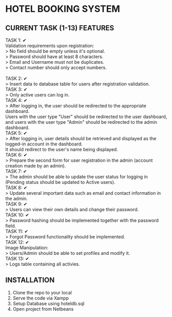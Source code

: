 # HOTEL BOOKING SYSTEM

## CURRENT TASK (1-13) FEATURES

TASK 1:  ✔<br>
      Validation requirements upon registration:<br>
      > No field should be empty unless it's optional.<br>
      > Password should have at least 8 characters.<br>
      > Email and Username must not be duplicates.<br>
      > Contact number should only accept numbers.<br>  
TASK 2:  ✔<br>
      > Insert data to database table for  users after registration validation.<br>
TASK 3:  ✔<br>
      > Only active users can log in.<br>
TASK 4:  ✔<br>
      > After logging in, the user should be redirected to the appropriate dashboard.<br>
        Users with the user type "User" should be redirected to the user dashboard,<br>
        and users with the user type "Admin" should be redirected to the admin dashboard.<br>
TASK 5:  ✔<br>
      > After logging in, user details should be retrieved and displayed as the logged-in account in the dashboard.<br>
        It should redirect to the user's name being displayed.<br>
TASK 6:  ✔<br>
      > Prepare the second form for user registration in the admin (account creation made by an admin).<br>
TASK 7:  ✔<br>
      > The admin should be able to update the user status for logging in<br>
        (Pending status should be updated to Active users).<br>
TASK 8:  ✔<br>
      > Update several important data such as email and contact information in the admin.<br>
TASK 9:  ✔<br>
      > Users can view their own details and change their password.<br>
TASK 10:  ✔<br>
      > Password hashing should be implemented together with the password field.<br>
TASK 11:  ✔<br>
      > Forgot Password functionality should be implemented.<br>
TASK 12:  ✔<br>
      Image Manipulation:<br>
      > Users/Admin should be able to set profiles and modify it.<br>
TASK 13:  ✔<br>
      > Logs table containing all activies.<br>

## INSTALLATION

1. Clone the repo to your local
2. Serve the code via Xampp
3. Setup Database using hoteldb.sql
4. Open project from Netbeans

